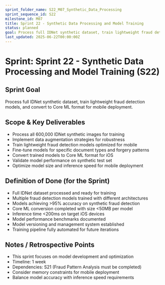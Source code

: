 ```yaml
---
sprint_folder_name: S22_M07_Synthetic_Data_Processing
sprint_sequence_id: S22
milestone_id: M07
title: Sprint 22 - Synthetic Data Processing and Model Training
status: planned
goal: Process full IDNet synthetic dataset, train lightweight fraud detection models, and convert to Core ML format for mobile deployment.
last_updated: 2025-06-22T00:00:00Z
---
```


# Sprint: Sprint 22 - Synthetic Data Processing and Model Training (S22)

## Sprint Goal
Process full IDNet synthetic dataset, train lightweight fraud detection models, and convert to Core ML format for mobile deployment.

## Scope & Key Deliverables
- Process all 600,000 IDNet synthetic images for training
- Implement data augmentation strategies for robustness
- Train lightweight fraud detection models optimized for mobile
- Fine-tune models for specific document types and forgery patterns
- Convert trained models to Core ML format for iOS
- Validate model performance on synthetic test set
- Optimize model size and inference speed for mobile deployment

## Definition of Done (for the Sprint)
- Full IDNet dataset processed and ready for training
- Multiple fraud detection models trained with different architectures
- Models achieving >95% accuracy on synthetic fraud detection
- Core ML conversion completed with size <50MB per model
- Inference time <200ms on target iOS devices
- Model performance benchmarks documented
- Model versioning and management system established
- Training pipeline fully automated for future iterations

## Notes / Retrospective Points
- This sprint focuses on model development and optimization
- Timeline: 1 week
- Dependencies: S21 (Fraud Pattern Analysis must be completed)
- Consider memory constraints for mobile deployment
- Balance model accuracy with inference speed requirements